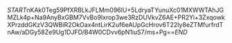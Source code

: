 $START$nKAk0Teg59PfXRBLkJFLMm096lU+5LdryaTYunuXc01MXWWTAhJGMZLk4p+Na9AnyBxGBM7VvBo9lxrop3we3RzDUVkvZ6AE+PR2Yi+3ZxqowkXPrzddGKzV3QWBiR2OkOax4ntLirK2uf6eAUpGcHrov6T22Iy8eZTMfurfrdTnAw/aDGy58Ze9Ug1DJFD/B4W0CDvv6pN1iuS7/ms+Pg==$END$